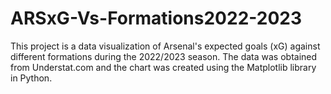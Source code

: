 # ARSxG-Vs-Formations2022-2023
This project is a data visualization of Arsenal's expected goals (xG) against different formations during the 2022/2023 season. The data was obtained from Understat.com and the chart was created using the Matplotlib library in Python.
